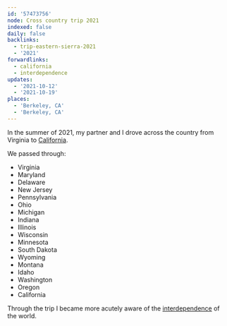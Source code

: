 ```yaml
---
id: '57473756'
node: Cross country trip 2021
indexed: false
daily: false
backlinks:
  - trip-eastern-sierra-2021
  - '2021'
forwardlinks:
  - california
  - interdependence
updates:
  - '2021-10-12'
  - '2021-10-19'
places:
  - 'Berkeley, CA'
  - 'Berkeley, CA'
---
```

In the summer of 2021, my partner and I drove across the country from Virginia to [California](california.md). 

We passed through: 

- Virginia
- Maryland
- Delaware
- New Jersey
- Pennsylvania 
- Ohio
- Michigan
- Indiana
- Illinois
- Wisconsin
- Minnesota
- South Dakota
- Wyoming
- Montana
- Idaho
- Washington
- Oregon
- California 

Through the trip I became more acutely aware of the [interdependence](interdependence.md) of the world. 
